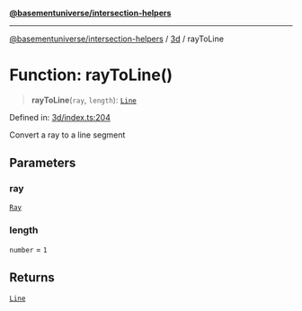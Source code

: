 [**@basementuniverse/intersection-helpers**](../../README.md)

***

[@basementuniverse/intersection-helpers](../../README.md) / [3d](../README.md) / rayToLine

# Function: rayToLine()

> **rayToLine**(`ray`, `length`): [`Line`](../types/type-aliases/Line.md)

Defined in: [3d/index.ts:204](https://github.com/basementuniverse/intersection-helpers/blob/3a364a58f0714fe52065b40529091d774e3a1a50/src/3d/index.ts#L204)

Convert a ray to a line segment

## Parameters

### ray

[`Ray`](../types/type-aliases/Ray.md)

### length

`number` = `1`

## Returns

[`Line`](../types/type-aliases/Line.md)
